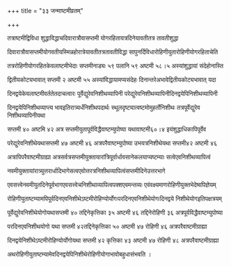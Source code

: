 +++
title = "३३ जन्माष्टमीव्रतम्"

+++

तत्राष्टमीद्विविधा शुद्धाविद्धाचदिवारात्रौवासप्तमी योगरहितायत्रदिनेयावतीतत्र तावतीशुद्धा

दिवारात्रौवासप्तमीयोगवतीयस्मिन्नहोरात्रेयावतीतत्रतावतीविद्धा सापुनर्दिविधारोहिणीयुतारोहिणीयोगरहिताचेति

तत्ररोहिणीयोगरहितकेवलाष्टमीभेदाः सप्तमीनाड्यः ५९ पलानि ५९ अष्टमी ५८।५ अस्यांशुद्धायां संदेहोनास्ति

द्वितीयकोट्यभावात् सप्तमी २ अष्टमी ५५ अस्यांविद्धायामप्यसंदेहः दिनान्तरेअभावेद्वितीयकोट्यभावात् यदा

दिनद्वयेकेवलाष्टमीवर्ततेतदाचत्वारः पूर्वेद्युरेवनिशीथव्यापिनी परेद्युरेवनिशीथव्यापिनीदिनद्वयेपिनिशीथव्यापिनी

दिनद्वयेपिनिशीथव्याप्त्य भावइतिरात्र्यर्धंनिशीथपदार्थः स्थूलदृष्ट्यात्वष्टमोमुहर्तोनिशीथः तत्रपूर्वेद्युरेव निशीथव्यापिनीयथा

सप्तमी ४० अष्टमि ४२ अत्र सप्तमीयुतापूर्वविद्धैवाष्टम्युपोष्या यथावाष्टमी६०।४ इयंशुद्धाधिकापिपूर्वेव

परेद्युरेवनिशीथेयथासप्तमी ४७ अष्टमी ४६ अत्रपरैवाष्टम्युपोष्या उभयत्रनिशीथेयथा सप्तमी४२ अष्टमी ४६

अत्रापिपरैवाष्टमीग्राह्या अत्रसर्वत्रसप्तमीयुक्तायारांत्रिपूर्वार्धावसानेकलयाप्यष्टम्याः सत्वेएवनिशीथव्यापित्वं

नवमीयुक्तायांरात्र्युत्तरार्धादिभागेसत्वएवोत्तरत्रनिशीथव्यापित्वंसप्तमीदिनेउत्तरभागे

एवसत्त्वेनवमीयुतदिनेपूर्वभागएवसत्त्वेचनिशीथाव्यापित्वपक्शएवमन्तव्यः एवंवक्ष्यमाणरोहिणीयुक्तभेदेष्वपिज्ञेयम्

रोहिणीयुताष्टम्यामपिपूर्वदिनएवनिशीथेऽष्टमीरोहिण्योर्योगःपरदिनएवनिशीथेयोगःदिनद्वये निशीथेयोगइतिपक्षत्रयम्

पूर्वेद्युरेवनिशीथेयोगोयथासप्तमी ४० तद्दिनेकृत्तिका ३५ अष्टमी ४६ तद्दिनेरोहिणी ३६ अत्रपूर्वविद्धैवाष्टम्युपोष्या

परदिनएवनिशीथयोगो यथा सप्तमी ४२तद्दिनेकृत्तिका ५० अष्टमी ४७ रोहिणी ४६ अत्रपरैवाष्टमीग्राह्या

दिनद्वयेनिशीथेऽष्टमीरोहिण्योर्योगोयथा सप्तमी ४२ कृत्तिका ४३ अष्टमी ४७ रोहिणी ४८ अत्रपरैवाष्टमीग्राह्या

अथरोहिणीयुताष्टम्यामेवदिनद्वयेपिनिशीथेरोहिणीयोगाभावोबहुधासंभवति ।
